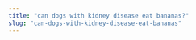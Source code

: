 ```yaml
---
title: "can dogs with kidney disease eat bananas?"
slug: "can-dogs-with-kidney-disease-eat-bananas"
---
```


